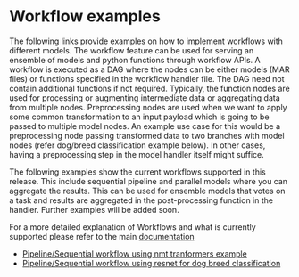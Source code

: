 # Workflow examples

The following links provide examples on how to implement workflows with different models. The workflow feature can be used for serving an ensemble of models and python functions through workflow APIs. A workflow is executed as a DAG where the nodes can be either models (MAR files) or functions specified in the workflow handler file. The DAG need not contain additional functions if not required. Typically, the function nodes are used for processing or augmenting intermediate data or aggregating data from multiple nodes. Preprocessing nodes are used when we want to apply some common transformation to an input payload which is going to be passed to multiple model nodes. An example use case for this would be a preprocessing node passing transformed data to two branches with model nodes (refer dog/breed classification example below). In other cases, having a preprocessing step in the model handler itself might suffice.

The following examples show the current workflows supported in this release. This include sequential pipeline and parallel models where you can aggregate the results. This can be used for ensemble models that votes on a task and results are aggregated in the post-processing function in the handler. Further examples will be added soon.

For a more detailed explanation of Workflows and what is currently supported please refer to the main [documentation](../../docs/workflows.md)

 * [Pipeline/Sequential workflow using nmt tranformers example](nmt_tranformers_pipeline/)
 * [Pipeline/Sequential workflow using resnet for dog breed classification](dog_breed_classification/)
